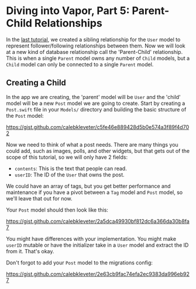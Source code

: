 # Diving into Vapor, Part 5: Parent-Child Relationships

In the [last tutorial](https://theswiftwebdeveloper.com/diving-into-vapor-part-4-deeper-into-fluent-30d84e19f114), we created a sibling relationship for the `User` model to represent follower/following relationships between them. Now we will look at a new kind of database relationship call the 'Parent-Child' relationship. This is when a single `Parent` model owns any number of `Child` models, but a `Child` model can only be connected to a single `Parent` model.

## Creating a Child

In the app we are creating, the 'parent' model will be `User` and the 'child' model will be a new `Post` model we are going to create. Start by creating a `Post.swift` file in your `Models/` directory and building the basic structure of the `Post` model:

https://gist.github.com/calebkleveter/c5fe46e889428d5b0e574a3f89f4d702

Now we need to think of what a post needs. There are many things you could add, such as images, polls, and other widgets, but that gets out of the scope of this tutorial, so we will only have 2 fields:

- `contents`: This is the text that people can read.
- `userID`: The ID of the `User` that owns the post.

We could have an array of tags, but you get better performance and maintenance if you have a pivot between a `Tag` model and `Post` model, so we'll leave that out for now.

Your `Post` model should then look like this:

https://gist.github.com/calebkleveter/2a5dca49930bf812dc6a366da30b8fa7

You might have differences with your implementation. You might make `userID` mutable or have the initializer take in a `User` model and extract the ID from it. That's okay.

Don't forgot to add your `Post` model to the migrations config:

https://gist.github.com/calebkleveter/2e63cb9fac74efa2ec9383da996eb927


